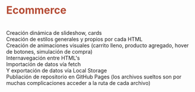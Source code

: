 <h1 style="color:#B44B34">E c o m m e r c e</h1> 
<br>
Creación dinámica de slideshow, cards
<br>
Creación de estilos generales y propios por cada HTML
<br>
Creación de animaciones visuales (carrito lleno, producto agregado, hover de botones, simulación de compra)
<br>
Internavegación entre HTML's
<br>
Importación de datos vía fetch
<br>
Y exportación de datos vía Local Storage
<br>
Publiación de repositorio en GitHub Pages (los archivos sueltos son por muchas complicaciones acceder a la ruta de cada archivo)
<br>
